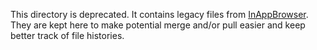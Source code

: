 This directory is deprecated. It contains legacy files from [InAppBrowser](https://github.com/apache/cordova-plugin-inappbrowser). They are kept here to make potential merge and/or pull easier and keep better track of file histories.